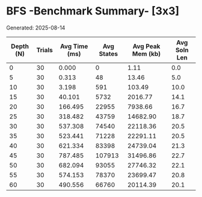 # BFS -Benchmark Summary- [3x3]
Generated: 2025-08-14

| Depth (N) | Trials | Avg Time (ms) | Avg States | Avg Peak Mem (kb) | Avg Soln Len |
|-----------|--------|---------------|------------|-------------------|--------------|
| 0         | 30     | 0.000         | 0          | 1.11              | 0.0          |
| 5         | 30     | 0.313         | 48         | 13.46             | 5.0          |
| 10        | 30     | 3.198         | 591        | 103.49            | 10.0         |
| 15        | 30     | 40.101        | 5732       | 2016.77           | 14.1         |
| 20        | 30     | 166.495       | 22955      | 7938.66           | 16.7         |
| 25        | 30     | 318.482       | 43759      | 14682.90          | 18.7         |
| 30        | 30     | 537.308       | 74540      | 22118.36          | 20.5         |
| 35        | 30     | 523.441       | 71228      | 22291.11          | 20.5         |
| 40        | 30     | 621.334       | 83398      | 24739.04          | 21.3         |
| 45        | 30     | 787.485       | 107913     | 31496.86          | 22.7         |
| 50        | 30     | 682.094       | 93055      | 27746.32          | 22.1         |
| 55        | 30     | 574.153       | 78370      | 23699.47          | 20.8         |
| 60        | 30     | 490.556       | 66760      | 20114.39          | 20.1         |
